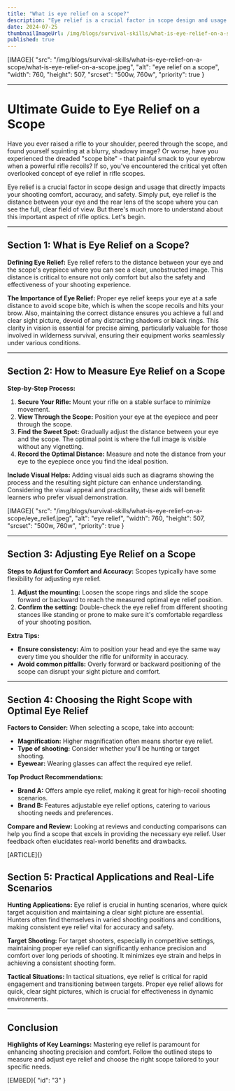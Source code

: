 ```yaml
---
title: "What is eye relief on a scope?"
description: "Eye relief is a crucial factor in scope design and usage that directly impacts your shooting comfort, accuracy, and safety."
date: 2024-07-25
thumbnailImageUrl: /img/blogs/survival-skills/what-is-eye-relief-on-a-scope/what-is-eye-relief-on-a-scope.jpeg
published: true
---
```


[IMAGE]{ "src": "/img/blogs/survival-skills/what-is-eye-relief-on-a-scope/what-is-eye-relief-on-a-scope.jpeg", "alt": "eye relief on a scope", "width": 760, "height": 507, "srcset": "500w, 760w", "priority": true }

---

# Ultimate Guide to Eye Relief on a Scope

Have you ever raised a rifle to your shoulder, peered through the scope, and found yourself squinting at a blurry, shadowy image? Or worse, have you experienced the dreaded "scope bite" - that painful smack to your eyebrow when a powerful rifle recoils? If so, you've encountered the critical yet often overlooked concept of eye relief in rifle scopes.

Eye relief is a crucial factor in scope design and usage that directly impacts your shooting comfort, accuracy, and safety. Simply put, eye relief is the distance between your eye and the rear lens of the scope where you can see the full, clear field of view. But there's much more to understand about this important aspect of rifle optics. Let's begin.

---

## Section 1: What is Eye Relief on a Scope?

**Defining Eye Relief:**
Eye relief refers to the distance between your eye and the scope's eyepiece where you can see a clear, unobstructed image. This distance is critical to ensure not only comfort but also the safety and effectiveness of your shooting experience.

**The Importance of Eye Relief:**
Proper eye relief keeps your eye at a safe distance to avoid scope bite, which is when the scope recoils and hits your brow. Also, maintaining the correct distance ensures you achieve a full and clear sight picture, devoid of any distracting shadows or black rings. This clarity in vision is essential for precise aiming, particularly valuable for those involved in wilderness survival, ensuring their equipment works seamlessly under various conditions.

---

## Section 2: How to Measure Eye Relief on a Scope

**Step-by-Step Process:**
1. **Secure Your Rifle:** Mount your rifle on a stable surface to minimize movement.
2. **View Through the Scope:** Position your eye at the eyepiece and peer through the scope.
3. **Find the Sweet Spot:** Gradually adjust the distance between your eye and the scope. The optimal point is where the full image is visible without any vignetting.
4. **Record the Optimal Distance:** Measure and note the distance from your eye to the eyepiece once you find the ideal position.

**Include Visual Helps:**
Adding visual aids such as diagrams showing the process and the resulting sight picture can enhance understanding. Considering the visual appeal and practicality, these aids will benefit learners who prefer visual demonstration.

[IMAGE]{ "src": "/img/blogs/survival-skills/what-is-eye-relief-on-a-scope/eye_relief.jpeg", "alt": "eye relief", "width": 760, "height": 507, "srcset": "500w, 760w", "priority": true }

---

## Section 3: Adjusting Eye Relief on a Scope

**Steps to Adjust for Comfort and Accuracy:**
Scopes typically have some flexibility for adjusting eye relief.
1. **Adjust the mounting:** Loosen the scope rings and slide the scope forward or backward to reach the measured optimal eye relief position.
2. **Confirm the setting:** Double-check the eye relief from different shooting stances like standing or prone to make sure it's comfortable regardless of your shooting position.

**Extra Tips:**
- **Ensure consistency:** Aim to position your head and eye the same way every time you shoulder the rifle for uniformity in accuracy.
- **Avoid common pitfalls:** Overly forward or backward positioning of the scope can disrupt your sight picture and comfort.

---

## Section 4: Choosing the Right Scope with Optimal Eye Relief

**Factors to Consider:**
When selecting a scope, take into account:
- **Magnification:** Higher magnification often means shorter eye relief.
- **Type of shooting:** Consider whether you'll be hunting or target shooting.
- **Eyewear:** Wearing glasses can affect the required eye relief.

**Top Product Recommendations:**
- **Brand A:** Offers ample eye relief, making it great for high-recoil shooting scenarios.
- **Brand B:** Features adjustable eye relief options, catering to various shooting needs and preferences.

**Compare and Review:**
Looking at reviews and conducting comparisons can help you find a scope that excels in providing the necessary eye relief. User feedback often elucidates real-world benefits and drawbacks.


[ARTICLE]{}


## Section 5: Practical Applications and Real-Life Scenarios

**Hunting Applications:**
Eye relief is crucial in hunting scenarios, where quick target acquisition and maintaining a clear sight picture are essential. Hunters often find themselves in varied shooting positions and conditions, making consistent eye relief vital for accuracy and safety.

**Target Shooting:**
For target shooters, especially in competitive settings, maintaining proper eye relief can significantly enhance precision and comfort over long periods of shooting. It minimizes eye strain and helps in achieving a consistent shooting form.

**Tactical Situations:**
In tactical situations, eye relief is critical for rapid engagement and transitioning between targets. Proper eye relief allows for quick, clear sight pictures, which is crucial for effectiveness in dynamic environments.


---

## Conclusion

**Highlights of Key Learnings:**
Mastering eye relief is paramount for enhancing shooting precision and comfort. Follow the outlined steps to measure and adjust eye relief and choose the right scope tailored to your specific needs.


[EMBED]{ "id": "3" }

